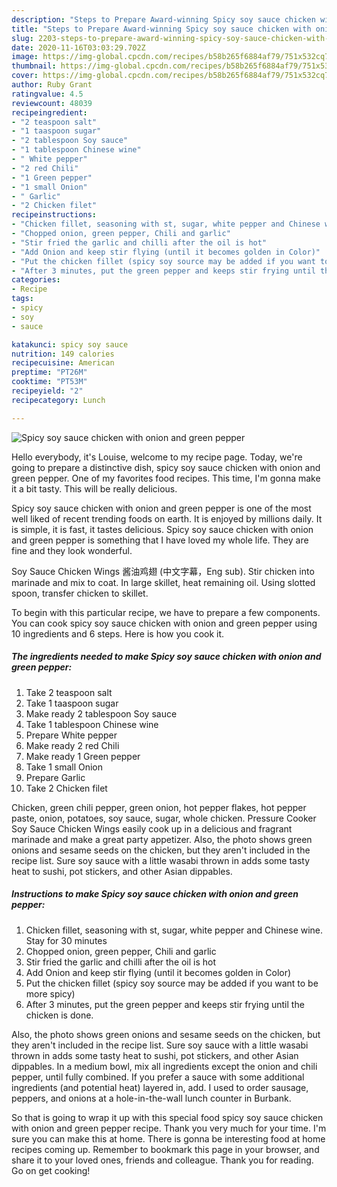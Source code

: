 ```yaml
---
description: "Steps to Prepare Award-winning Spicy soy sauce chicken with onion and green pepper"
title: "Steps to Prepare Award-winning Spicy soy sauce chicken with onion and green pepper"
slug: 2203-steps-to-prepare-award-winning-spicy-soy-sauce-chicken-with-onion-and-green-pepper
date: 2020-11-16T03:03:29.702Z
image: https://img-global.cpcdn.com/recipes/b58b265f6884af79/751x532cq70/spicy-soy-sauce-chicken-with-onion-and-green-pepper-recipe-main-photo.jpg
thumbnail: https://img-global.cpcdn.com/recipes/b58b265f6884af79/751x532cq70/spicy-soy-sauce-chicken-with-onion-and-green-pepper-recipe-main-photo.jpg
cover: https://img-global.cpcdn.com/recipes/b58b265f6884af79/751x532cq70/spicy-soy-sauce-chicken-with-onion-and-green-pepper-recipe-main-photo.jpg
author: Ruby Grant
ratingvalue: 4.5
reviewcount: 48039
recipeingredient:
- "2 teaspoon salt"
- "1 taaspoon sugar"
- "2 tablespoon Soy sauce"
- "1 tablespoon Chinese wine"
- " White pepper"
- "2 red Chili"
- "1 Green pepper"
- "1 small Onion"
- " Garlic"
- "2 Chicken filet"
recipeinstructions:
- "Chicken fillet, seasoning with st, sugar, white pepper and Chinese wine. Stay for 30 minutes"
- "Chopped onion, green pepper, Chili and garlic"
- "Stir fried the garlic and chilli after the oil is hot"
- "Add Onion and keep stir flying (until it becomes golden in Color)"
- "Put the chicken fillet (spicy soy source may be added if you want to be more spicy)"
- "After 3 minutes, put the green pepper and keeps stir frying until the chicken is done."
categories:
- Recipe
tags:
- spicy
- soy
- sauce

katakunci: spicy soy sauce 
nutrition: 149 calories
recipecuisine: American
preptime: "PT26M"
cooktime: "PT53M"
recipeyield: "2"
recipecategory: Lunch

---
```



![Spicy soy sauce chicken with onion and green pepper](https://img-global.cpcdn.com/recipes/b58b265f6884af79/751x532cq70/spicy-soy-sauce-chicken-with-onion-and-green-pepper-recipe-main-photo.jpg)

Hello everybody, it's Louise, welcome to my recipe page. Today, we're going to prepare a distinctive dish, spicy soy sauce chicken with onion and green pepper. One of my favorites food recipes. This time, I'm gonna make it a bit tasty. This will be really delicious.

Spicy soy sauce chicken with onion and green pepper is one of the most well liked of recent trending foods on earth. It is enjoyed by millions daily. It is simple, it is fast, it tastes delicious. Spicy soy sauce chicken with onion and green pepper is something that I have loved my whole life. They are fine and they look wonderful.

Soy Sauce Chicken Wings 酱油鸡翅 (中文字幕，Eng sub). Stir chicken into marinade and mix to coat. In large skillet, heat remaining oil. Using slotted spoon, transfer chicken to skillet.


To begin with this particular recipe, we have to prepare a few components. You can cook spicy soy sauce chicken with onion and green pepper using 10 ingredients and 6 steps. Here is how you cook it.

<!--inarticleads1-->

##### The ingredients needed to make Spicy soy sauce chicken with onion and green pepper:

1. Take 2 teaspoon salt
1. Take 1 taaspoon sugar
1. Make ready 2 tablespoon Soy sauce
1. Take 1 tablespoon Chinese wine
1. Prepare  White pepper
1. Make ready 2 red Chili
1. Make ready 1 Green pepper
1. Take 1 small Onion
1. Prepare  Garlic
1. Take 2 Chicken filet


Chicken, green chili pepper, green onion, hot pepper flakes, hot pepper paste, onion, potatoes, soy sauce, sugar, whole chicken. Pressure Cooker Soy Sauce Chicken Wings easily cook up in a delicious and fragrant marinade and make a great party appetizer. Also, the photo shows green onions and sesame seeds on the chicken, but they aren&#39;t included in the recipe list. Sure soy sauce with a little wasabi thrown in adds some tasty heat to sushi, pot stickers, and other Asian dippables. 

<!--inarticleads2-->

##### Instructions to make Spicy soy sauce chicken with onion and green pepper:

1. Chicken fillet, seasoning with st, sugar, white pepper and Chinese wine. Stay for 30 minutes
1. Chopped onion, green pepper, Chili and garlic
1. Stir fried the garlic and chilli after the oil is hot
1. Add Onion and keep stir flying (until it becomes golden in Color)
1. Put the chicken fillet (spicy soy source may be added if you want to be more spicy)
1. After 3 minutes, put the green pepper and keeps stir frying until the chicken is done.


Also, the photo shows green onions and sesame seeds on the chicken, but they aren&#39;t included in the recipe list. Sure soy sauce with a little wasabi thrown in adds some tasty heat to sushi, pot stickers, and other Asian dippables. In a medium bowl, mix all ingredients except the onion and chili pepper, until fully combined. If you prefer a sauce with some additional ingredients (and potential heat) layered in, add. I used to order sausage, peppers, and onions at a hole-in-the-wall lunch counter in Burbank. 

So that is going to wrap it up with this special food spicy soy sauce chicken with onion and green pepper recipe. Thank you very much for your time. I'm sure you can make this at home. There is gonna be interesting food at home recipes coming up. Remember to bookmark this page in your browser, and share it to your loved ones, friends and colleague. Thank you for reading. Go on get cooking!
